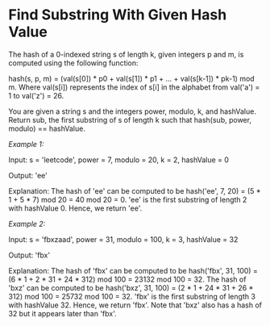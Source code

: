 # Find Substring With Given Hash Value

The hash of a 0-indexed string s of length k, given integers p and m, is computed using the following function:

hash(s, p, m) = (val(s[0]) * p0 + val(s[1]) * p1 + ... + val(s[k-1]) * pk-1) mod m.
Where val(s[i]) represents the index of s[i] in the alphabet from val('a') = 1 to val('z') = 26.

You are given a string s and the integers power, modulo, k, and hashValue. Return sub, the first substring of s of length k such that hash(sub, power, modulo) == hashValue.

*Example 1:*

Input: s = 'leetcode', power = 7, modulo = 20, k = 2, hashValue = 0

Output: 'ee'

Explanation: The hash of 'ee' can be computed to be hash('ee', 7, 20) = (5 * 1 + 5 * 7) mod 20 = 40 mod 20 = 0. 
'ee' is the first substring of length 2 with hashValue 0. Hence, we return 'ee'.

*Example 2:*

Input: s = 'fbxzaad', power = 31, modulo = 100, k = 3, hashValue = 32

Output: 'fbx'

Explanation: The hash of 'fbx' can be computed to be hash('fbx', 31, 100) = (6 * 1 + 2 * 31 + 24 * 312) mod 100 = 23132 mod 100 = 32. 
The hash of 'bxz' can be computed to be hash('bxz', 31, 100) = (2 * 1 + 24 * 31 + 26 * 312) mod 100 = 25732 mod 100 = 32. 
'fbx' is the first substring of length 3 with hashValue 32. Hence, we return 'fbx'.
Note that 'bxz' also has a hash of 32 but it appears later than 'fbx'.

